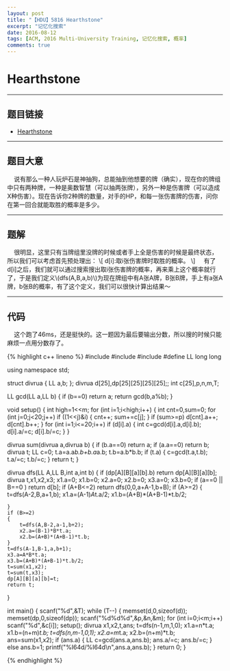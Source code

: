```yaml
---
layout: post
title: "【HDU】5816 Hearthstone"
excerpt: "记忆化搜索"
date: 2016-08-12
tags: [ACM, 2016 Multi-University Training, 记忆化搜索, 概率]
comments: true
---
```


# Hearthstone

---

## 题目链接

- [Hearthstone](http://acm.hdu.edu.cn/showproblem.php?pid=5816 "HDU 5816")

---

## 题目大意

&#160;&#160;&#160;&#160;说有那么一种人玩炉石是神抽狗，总能抽到他想要的牌（确实），现在你的牌组中只有两种牌，一种是奥数智慧（可以抽两张牌），另外一种是伤害牌（可以造成X种伤害）。现在告诉你2种牌的数量，对手的HP，和每一张伤害牌的伤害，问你在第一回合就能取胜的概率是多少。

---

## 题解

&#160;&#160;&#160;&#160;很明显，这里只有当牌组里没牌的时候或者手上全是伤害的时候是最终状态，所以我们可以考虑首先预处理出：
\\[
d[i]:取i张伤害牌时取胜的概率。
\\] 
&#160;&#160;&#160;&#160;有了d[i]之后，我们就可以通过搜索搜出取i张伤害牌的概率，再来乘上这个概率就行了，于是我们定义\\(dfs(A,B,a,b)\\)为现在牌组中有A张A牌，B张B牌，手上有a张A牌，b张B的概率，有了这个定义，我们可以很快计算出结果～

---

## 代码

&#160;&#160;&#160;&#160;这个跑了46ms，还是挺快的。这一题因为最后要输出分数，所以搜的时候只能麻烦一点用分数存了。

{% highlight c++ lineno %}
#include <iostream>
#include <cstring>
#include <cstdio>
#define LL long long

using namespace std;

struct divrua
{
    LL a,b;
};
divrua d[25],dp[25][25][25][25];;
int c[25],p,n,m,T;

LL gcd(LL a,LL b)
{
    if (b==0) return a;
    return gcd(b,a%b);
}

void setup()
{
    int high=1<<m;
    for (int i=1;i<high;i++)
    {
        int cnt=0,sum=0;
        for (int j=0;j<20;j++) if ((1<<j)&i)
        {
            cnt++;
            sum+=c[j];
        }
        if (sum>=p) d[cnt].a++;
        d[cnt].b++;
    }
    for (int i=1;i<=20;i++) if (d[i].a)
    {
        int c=gcd(d[i].a,d[i].b);
        d[i].a/=c; d[i].b/=c;
    }
}

divrua sum(divrua a,divrua b)
{
    if (b.a==0) return a;
    if (a.a==0) return b;
    divrua t; LL c=0;
    t.a=a.a*b.b+b.a*a.b;
    t.b=a.b*b.b;
    if (t.a)
    {
        c=gcd(t.a,t.b);
        t.a/=c; t.b/=c;
    }
    return t;
}

divrua dfs(LL A,LL B,int a,int b)
{
    if (dp[A][B][a][b].b) return dp[A][B][a][b];
    divrua t,x1,x2,x3;
    x1.a=0; x1.b=0; x2.a=0; x2.b=0; x3.a=0; x3.b=0;
    if (a==0 || B==0 ) return d[b];
    if (A+B<=2) return dfs(0,0,a+A-1,b+B);
    if (A>=2)
    {
        t=dfs(A-2,B,a+1,b);
        x1.a=(A-1)*A*t.a/2;
        x1.b=(A+B)*(A+B-1)*t.b/2;

    }
    if (B>=2)
    {
        t=dfs(A,B-2,a-1,b+2);
        x2.a=(B-1)*B*t.a;
        x2.b=(A+B)*(A+B-1)*t.b;
    }
    t=dfs(A-1,B-1,a,b+1);
    x3.a=A*B*t.a;
    x3.b=(A+B)*(A+B-1)*t.b/2;
    t=sum(x1,x2);
    t=sum(t,x3);
    dp[A][B][a][b]=t;
    return t;
}

int main()
{
    scanf("%d",&T);
    while (T--)
    {
        memset(d,0,sizeof(d));
        memset(dp,0,sizeof(dp));
        scanf("%d%d%d",&p,&n,&m);
        for (int i=0;i<m;i++) scanf("%d",&c[i]);
        setup();
        divrua x1,x2,t,ans;
        t=dfs(n-1,m,1,0);
        x1.a=n*t.a; x1.b=(n+m)*t.b;
        t=dfs(n,m-1,0,1);
        x2.a=m*t.a; x2.b=(n+m)*t.b;
        ans=sum(x1,x2);
        if (ans.a)
        {
            LL c=gcd(ans.a,ans.b);
            ans.a/=c; ans.b/=c;
        }
        else ans.b=1;
        printf("%I64d/%I64d\n",ans.a,ans.b);
    }
    return 0;
}

{% endhighlight %}

